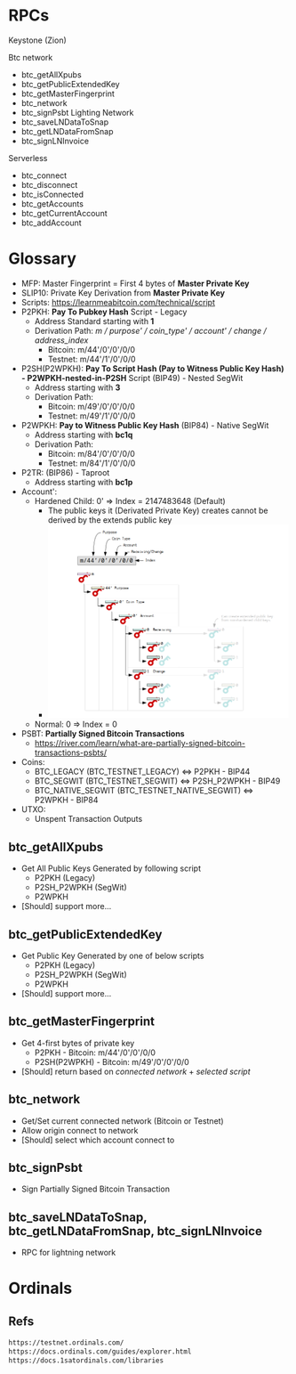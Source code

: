 
# RPCs

Keystone (Zion)

Btc network
- btc_getAllXpubs
- btc_getPublicExtendedKey
- btc_getMasterFingerprint
- btc_network
- btc_signPsbt
Lighting Network
- btc_saveLNDataToSnap
- btc_getLNDataFromSnap
- btc_signLNInvoice

Serverless
- btc_connect
- btc_disconnect
- btc_isConnected
- btc_getAccounts
- btc_getCurrentAccount
- btc_addAccount

# Glossary

- MFP: Master Fingerprint = First 4 bytes of **Master Private Key**
- SLIP10: Private Key Derivation from **Master Private Key**
- Scripts: https://learnmeabitcoin.com/technical/script
- P2PKH: **Pay To Pubkey Hash** Script - Legacy
    - Address Standard starting with **1**
    - Derivation Path: *m / purpose' / coin_type' / account' / change / address_index*
        - Bitcoin: m/44'/0'/0'/0/0
        - Testnet: m/44'/1'/0'/0/0
- P2SH(P2WPKH): **Pay To Script Hash (Pay to Witness Public Key Hash) - P2WPKH-nested-in-P2SH** Script (BIP49) - Nested SegWit
    - Address starting with **3**
    - Derivation Path:
        - Bitcoin: m/49'/0'/0'/0/0
        - Testnet: m/49'/1'/0'/0/0
- P2WPKH: **Pay to Witness Public Key Hash** (BIP84) - Native SegWit
    - Address starting with **bc1q**
    - Derivation Path:
        - Bitcoin: m/84'/0'/0'/0/0
        - Testnet: m/84'/1'/0'/0/0
- P2TR: (BIP86) - Taproot
    - Address starting with **bc1p**
- Account':
    - Hardened Child: 0' => Index = 2147483648 (Default)
        - The public keys it (Derivated Private Key) creates cannot be derived by the extends public key
        - ![Alt text](hardened-child.png)
    - Normal: 0 => Index = 0
- PSBT: **Partially Signed Bitcoin Transactions**
    - https://river.com/learn/what-are-partially-signed-bitcoin-transactions-psbts/
- Coins:
    - BTC_LEGACY (BTC_TESTNET_LEGACY)                       <=> P2PKH - BIP44
    - BTC_SEGWIT (BTC_TESTNET_SEGWIT)                       <=> P2SH_P2WPKH - BIP49
    - BTC_NATIVE_SEGWIT (BTC_TESTNET_NATIVE_SEGWIT)         <=> P2WPKH - BIP84
- UTXO:
    - Unspent Transaction Outputs

## btc_getAllXpubs

- Get All Public Keys Generated by following script
    - P2PKH (Legacy)
    - P2SH_P2WPKH (SegWit)
    - P2WPKH
- [Should] support more...

## btc_getPublicExtendedKey

- Get Public Key Generated by one of below scripts
    - P2PKH (Legacy)
    - P2SH_P2WPKH (SegWit)
    - P2WPKH
- [Should] support more...

## btc_getMasterFingerprint

- Get 4-first bytes of private key
    - P2PKH         - Bitcoin: m/44'/0'/0'/0/0
    - P2SH(P2WPKH)  - Bitcoin: m/49'/0'/0'/0/0
- [Should] return based on *connected network* + *selected script*

## btc_network

- Get/Set current connected network (Bitcoin or Testnet)
- Allow origin connect to network
- [Should] select which account connect to

## btc_signPsbt

- Sign Partially Signed Bitcoin Transaction

## btc_saveLNDataToSnap, btc_getLNDataFromSnap, btc_signLNInvoice

- RPC for lightning network


# Ordinals

## Refs

```
https://testnet.ordinals.com/
https://docs.ordinals.com/guides/explorer.html
https://docs.1satordinals.com/libraries
```